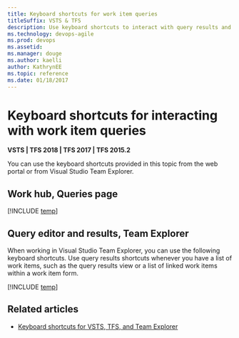 ```yaml
---
title: Keyboard shortcuts for work item queries
titleSuffix: VSTS & TFS
description: Use keyboard shortcuts to interact with query results and query lists in Visual Studio Team Services & Team Foundation Server  
ms.technology: devops-agile
ms.prod: devops
ms.assetid: 
ms.manager: douge
ms.author: kaelliauthor: KathrynEE
ms.topic: reference
ms.date: 01/18/2017
---
```


# Keyboard shortcuts for interacting with work item queries

**VSTS | TFS 2018 | TFS 2017 | TFS 2015.2**
  
You can use the keyboard shortcuts provided in this topic from the web portal or from Visual Studio Team Explorer. 


## Work hub, Queries page 

[!INCLUDE [temp](../../_shared/keyboard-shortcuts/queries-shortcuts.md)] 

## Query editor and results, Team Explorer 

When working in Visual Studio Team Explorer, you can use the following keyboard shortcuts. Use query results shortcuts whenever you have a list of work items, such as the query results view or a list of linked work items within a work item form.

[!INCLUDE [temp](../../_shared/keyboard-shortcuts/queries-te-shortcuts.md)] 
 

## Related articles

- [Keyboard shortcuts for VSTS, TFS, and Team Explorer](../../collaborate/keyboard-shortcuts.md)


